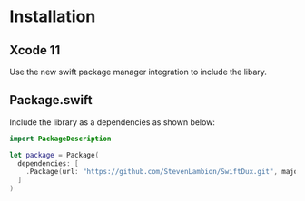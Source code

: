 # Installation

## Xcode 11

Use the new swift package manager integration to include the libary.

## Package.swift

Include the library as a dependencies as shown below:

```swift
import PackageDescription

let package = Package(
  dependencies: [
    .Package(url: "https://github.com/StevenLambion/SwiftDux.git", majorVersion: 0, minor: 7)
  ]
)
```
